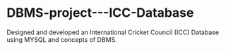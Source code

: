 # DBMS-project---ICC-Database
Designed and developed an International Cricket Council (ICC) Database using MYSQL and concepts of DBMS.
